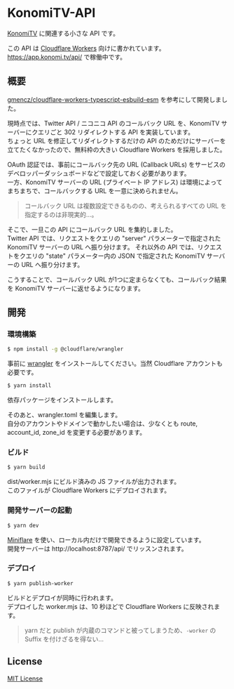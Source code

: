 
# KonomiTV-API

[KonomiTV](https://github.com/tsukumijima/KonomiTV) に関連する小さな API です。

この API は [Cloudflare Workers](https://workers.cloudflare.com/) 向けに書かれています。https://app.konomi.tv/api/ で稼働中です。

## 概要

[gmencz/cloudflare-workers-typescript-esbuild-esm](https://github.com/gmencz/cloudflare-workers-typescript-esbuild-esm) を参考にして開発しました。

現時点では、Twitter API / ニコニコ API のコールバック URL を、KonomiTV サーバーにクエリごと 302 リダイレクトする API を実装しています。  
ちょっと URL を修正してリダイレクトするだけの API のためだけにサーバーを立てたくなかったので、無料枠の大きい Cloudflare Workers を採用しました。

OAuth 認証では、事前にコールバック先の URL (Callback URLs) をサービスのデベロッパーダッシュボードなどで設定しておく必要があります。  
一方、KonomiTV サーバーの URL (プライベート IP アドレス) は環境によってまちまちで、コールバックする URL を一意に決められません。

> コールバック URL は複数設定できるものの、考えられるすべての URL を指定するのは非現実的…。

そこで、一旦この API にコールバック URL を集約しました。  
Twitter API では、リクエストをクエリの "server" パラメーターで指定された KonomiTV サーバーの URL へ振り分けます。
それ以外の API では、リクエストをクエリの "state" パラメーター内の JSON で指定された KonomiTV サーバーの URL へ振り分けます。

こうすることで、コールバック URL が1つに定まらなくても、コールバック結果を KonomiTV サーバーに返せるようになります。

## 開発

### 環境構築

```bash
$ npm install -g @cloudflare/wrangler
```

事前に [wrangler](https://github.com/cloudflare/wrangler) をインストールしてください。当然 Cloudflare アカウントも必要です。

```bash
$ yarn install
```

依存パッケージをインストールします。

そのあと、wrangler.toml を編集します。  
自分のアカウントやドメインで動かしたい場合は、少なくとも route, account_id, zone_id を変更する必要があります。

### ビルド

```bash
$ yarn build
```

dist/worker.mjs にビルド済みの JS ファイルが出力されます。  
このファイルが Cloudflare Workers にデプロイされます。

### 開発サーバーの起動

```bash
$ yarn dev
```

[Miniflare](https://github.com/cloudflare/miniflare) を使い、ローカル内だけで開発できるように設定しています。  
開発サーバーは http://localhost:8787/api/ でリッスンされます。

### デプロイ

```bash
$ yarn publish-worker
```

ビルドとデプロイが同時に行われます。  
デプロイした worker.mjs は、10 秒ほどで Cloudflare Workers に反映されます。

> yarn だと publish が内蔵のコマンドと被ってしまうため、`-worker` の Suffix を付けざるを得ない…

## License

[MIT License](License.txt)
